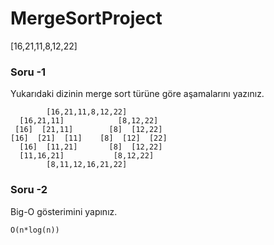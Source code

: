 # MergeSortProject

[16,21,11,8,12,22]

### Soru -1
Yukarıdaki dizinin merge sort türüne göre aşamalarını yazınız.
```
        [16,21,11,8,12,22]
  [16,21,11]            [8,12,22]
 [16]  [21,11]        [8]  [12,22]
[16]  [21]  [11]    [8]  [12]  [22]
  [16]  [11,21]       [8]  [12,22]
  [11,16,21]           [8,12,22]
        [8,11,12,16,21,22]
```
### Soru -2
Big-O gösterimini yapınız.
```
O(n*log(n))
```
